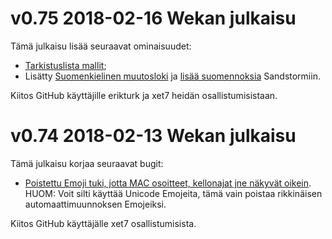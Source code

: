 # v0.75 2018-02-16 Wekan julkaisu

Tämä julkaisu lisää seuraavat ominaisuudet:

- [Tarkistuslista mallit](https://github.com/wekan/wekan/pull/1470);
- Lisätty [Suomenkielinen muutosloki](https://github.com/wekan/wekan/tree/devel/meta/t9n-changelog) 
  ja [lisää suomennoksia](https://github.com/wekan/wekan/blob/master/sandstorm-pkgdef.capnp)
  Sandstormiin.


Kiitos GitHub käyttäjille erikturk ja xet7 heidän osallistumisistaan.

# v0.74 2018-02-13 Wekan julkaisu

Tämä julkaisu korjaa seuraavat bugit:

- [Poistettu Emoji tuki, jotta MAC osoitteet, kellonajat jne näkyvät oikein](https://github.com/wekan/wekan/commit/056843d66c361594d5d4478cfe86e2e405333b91).
  HUOM: Voit silti käyttää Unicode Emojeita, tämä vain poistaa rikkinäisen automaattimuunnoksen Emojeiksi.

Kiitos GitHub käyttäjälle xet7 osallistumisista.
